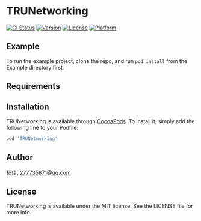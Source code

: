 # TRUNetworking

[![CI Status](https://img.shields.io/travis/杨佳/TRUNetworking.svg?style=flat)](https://travis-ci.org/杨佳/TRUNetworking)
[![Version](https://img.shields.io/cocoapods/v/TRUNetworking.svg?style=flat)](https://cocoapods.org/pods/TRUNetworking)
[![License](https://img.shields.io/cocoapods/l/TRUNetworking.svg?style=flat)](https://cocoapods.org/pods/TRUNetworking)
[![Platform](https://img.shields.io/cocoapods/p/TRUNetworking.svg?style=flat)](https://cocoapods.org/pods/TRUNetworking)

## Example

To run the example project, clone the repo, and run `pod install` from the Example directory first.

## Requirements

## Installation

TRUNetworking is available through [CocoaPods](https://cocoapods.org). To install
it, simply add the following line to your Podfile:

```ruby
pod 'TRUNetworking'
```

## Author

杨佳, 277735871@qq.com

## License

TRUNetworking is available under the MIT license. See the LICENSE file for more info.

